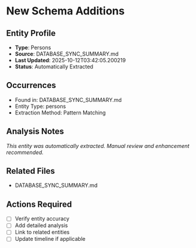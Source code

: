 # New Schema Additions

## Entity Profile
- **Type**: Persons
- **Source**: DATABASE_SYNC_SUMMARY.md
- **Last Updated**: 2025-10-12T03:42:05.200219
- **Status**: Automatically Extracted

## Occurrences
- Found in: DATABASE_SYNC_SUMMARY.md
- Entity Type: persons
- Extraction Method: Pattern Matching

## Analysis Notes
*This entity was automatically extracted. Manual review and enhancement recommended.*

## Related Files
- DATABASE_SYNC_SUMMARY.md

## Actions Required
- [ ] Verify entity accuracy
- [ ] Add detailed analysis
- [ ] Link to related entities
- [ ] Update timeline if applicable
